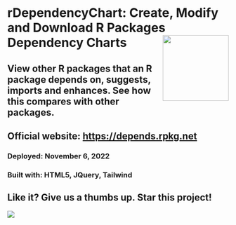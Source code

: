 # rDependencyChart: Create, Modify and Download R Packages Dependency Charts <img src="https://depends.rpkg.net/assets/hex-rDependencyChart.png" width="150" align="right">

## View other R packages that an R package depends on, suggests, imports and enhances. See how this compares with other packages.
## Official website: https://depends.rpkg.net
### Deployed: November 6, 2022
### Built with: HTML5, JQuery, Tailwind

## Like it? Give us a thumbs up. Star this project!

![](https://depends.rpkg.net/assets/rpackagedependency2.gif)

